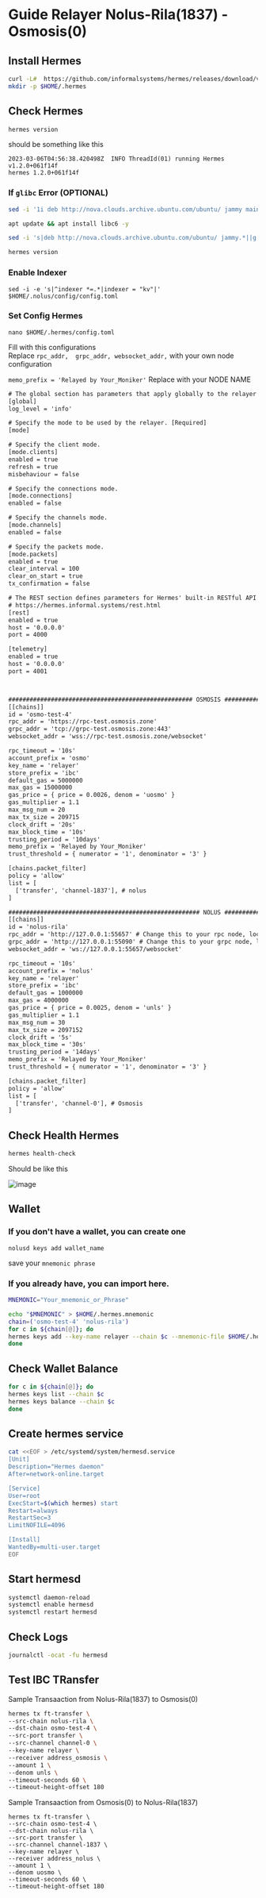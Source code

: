 # Guide Relayer Nolus-Rila(1837) - Osmosis(0)

## Install Hermes

```bash
curl -L#  https://github.com/informalsystems/hermes/releases/download/v1.2.0/hermes-v1.2.0-x86_64-unknown-linux-gnu.tar.gz | tar -xzf- -C /usr/local/bin
mkdir -p $HOME/.hermes
```

## Check Hermes

```bash
hermes version
```
should be something like this
```
2023-03-06T04:56:38.420498Z  INFO ThreadId(01) running Hermes v1.2.0+061f14f
hermes 1.2.0+061f14f
```

### If `glibc` Error (OPTIONAL)

```bash
sed -i '1i deb http://nova.clouds.archive.ubuntu.com/ubuntu/ jammy main' /etc/apt/sources.list

apt update && apt install libc6 -y

sed -i 's|deb http://nova.clouds.archive.ubuntu.com/ubuntu/ jammy.*||g' /etc/apt/sources.list

hermes version
```
### Enable Indexer
```
sed -i -e 's|^indexer *=.*|indexer = "kv"|' $HOME/.nolus/config/config.toml
```
### Set Config Hermes
```
nano $HOME/.hermes/config.toml
```
Fill with this configurations<br>
Replace 
`rpc_addr, 
grpc_addr,
websocket_addr,`
with your own node configuration

``memo_prefix = 'Relayed by Your_Moniker'`` Replace with your NODE NAME

```diff
# The global section has parameters that apply globally to the relayer operation.
[global]
log_level = 'info'

# Specify the mode to be used by the relayer. [Required]
[mode]

# Specify the client mode.
[mode.clients]
enabled = true
refresh = true
misbehaviour = false

# Specify the connections mode.
[mode.connections]
enabled = false

# Specify the channels mode.
[mode.channels]
enabled = false

# Specify the packets mode.
[mode.packets]
enabled = true
clear_interval = 100
clear_on_start = true
tx_confirmation = false

# The REST section defines parameters for Hermes' built-in RESTful API.
# https://hermes.informal.systems/rest.html
[rest]
enabled = true
host = '0.0.0.0'
port = 4000

[telemetry]
enabled = true
host = '0.0.0.0'
port = 4001



#################################################### OSMOSIS ###############################################################
[[chains]]
id = 'osmo-test-4'
rpc_addr = 'https://rpc-test.osmosis.zone'
grpc_addr = 'tcp://grpc-test.osmosis.zone:443'
websocket_addr = 'wss://rpc-test.osmosis.zone/websocket'

rpc_timeout = '10s'
account_prefix = 'osmo'
key_name = 'relayer'
store_prefix = 'ibc'
default_gas = 5000000
max_gas = 15000000
gas_price = { price = 0.0026, denom = 'uosmo' }
gas_multiplier = 1.1
max_msg_num = 20
max_tx_size = 209715
clock_drift = '20s'
max_block_time = '10s'
trusting_period = '10days'
memo_prefix = 'Relayed by Your_Moniker'
trust_threshold = { numerator = '1', denominator = '3' }

[chains.packet_filter]
policy = 'allow'
list = [
  ['transfer', 'channel-1837'], # nolus
]

###################################################### NOLUS ###############################################################
[[chains]]
id = 'nolus-rila'
rpc_addr = 'http://127.0.0.1:55657' # Change this to your rpc node, located in config.toml
grpc_addr = 'http://127.0.0.1:55090' # Change this to your grpc node, located in app.toml
websocket_addr = 'ws://127.0.0.1:55657/websocket'

rpc_timeout = '10s'
account_prefix = 'nolus'
key_name = 'relayer'
store_prefix = 'ibc'
default_gas = 1000000
max_gas = 4000000
gas_price = { price = 0.0025, denom = 'unls' }
gas_multiplier = 1.1
max_msg_num = 30
max_tx_size = 2097152
clock_drift = '5s'
max_block_time = '30s'
trusting_period = '14days'
memo_prefix = 'Relayed by Your_Moniker'
trust_threshold = { numerator = '1', denominator = '3' }

[chains.packet_filter]
policy = 'allow'
list = [
  ['transfer', 'channel-0'], # Osmosis
]

```
## Check Health Hermes

```bash
hermes health-check
```
Should be like this

![image](https://user-images.githubusercontent.com/16186519/223024471-850626c5-1ffc-49bc-a8b1-6ebe556062d5.png)

## Wallet
### If you don't have a wallet, you can create one
```
nolusd keys add wallet_name
```
save your ``mnemonic phrase``

### If you already have, you can import here.

```bash
MNEMONIC="Your_mnemonic_or_Phrase"
```

```bash
echo "$MNEMONIC" > $HOME/.hermes.mnemonic
chain=('osmo-test-4' 'nolus-rila')
for c in ${chain[@]}; do
hermes keys add --key-name relayer --chain $c --mnemonic-file $HOME/.hermes.mnemonic
done
```
## Check Wallet Balance
```bash
for c in ${chain[@]}; do
hermes keys list --chain $c
hermes keys balance --chain $c
done
```

## Create hermes service

```bash
cat <<EOF > /etc/systemd/system/hermesd.service
[Unit]
Description="Hermes daemon"
After=network-online.target

[Service]
User=root
ExecStart=$(which hermes) start
Restart=always
RestartSec=3
LimitNOFILE=4096

[Install]
WantedBy=multi-user.target
EOF

```

## Start hermesd

```bash
systemctl daemon-reload
systemctl enable hermesd
systemctl restart hermesd
```

## Check Logs
```bash
journalctl -ocat -fu hermesd
```

## Test IBC TRansfer
Sample Transaaction from Nolus-Rila(1837) to Osmosis(0)
```bash
hermes tx ft-transfer \
--src-chain nolus-rila \
--dst-chain osmo-test-4 \
--src-port transfer \
--src-channel channel-0 \
--key-name relayer \
--receiver address_osmosis \
--amount 1 \
--denom unls \
--timeout-seconds 60 \
--timeout-height-offset 180

```
Sample Transaaction from  Osmosis(0) to Nolus-Rila(1837)

```
hermes tx ft-transfer \
--src-chain osmo-test-4 \
--dst-chain nolus-rila \
--src-port transfer \
--src-channel channel-1837 \
--key-name relayer \
--receiver address_nolus \
--amount 1 \
--denom uosmo \
--timeout-seconds 60 \
--timeout-height-offset 180
```
